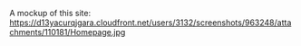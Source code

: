 A mockup of this site: https://d13yacurqjgara.cloudfront.net/users/3132/screenshots/963248/attachments/110181/Homepage.jpg